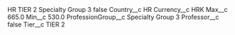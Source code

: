 <?xml version="1.0" encoding="UTF-8"?>
<CustomMetadata xmlns="http://soap.sforce.com/2006/04/metadata" xmlns:xsi="http://www.w3.org/2001/XMLSchema-instance" xmlns:xsd="http://www.w3.org/2001/XMLSchema">
    <label>HR TIER 2 Specialty Group 3</label>
    <protected>false</protected>
    <values>
        <field>Country__c</field>
        <value xsi:type="xsd:string">HR</value>
    </values>
    <values>
        <field>Currency__c</field>
        <value xsi:type="xsd:string">HRK</value>
    </values>
    <values>
        <field>Max__c</field>
        <value xsi:type="xsd:double">665.0</value>
    </values>
    <values>
        <field>Min__c</field>
        <value xsi:type="xsd:double">530.0</value>
    </values>
    <values>
        <field>ProfessionGroup__c</field>
        <value xsi:type="xsd:string">Specialty Group 3</value>
    </values>
    <values>
        <field>Professor__c</field>
        <value xsi:type="xsd:boolean">false</value>
    </values>
    <values>
        <field>Tier__c</field>
        <value xsi:type="xsd:string">TIER 2</value>
    </values>
</CustomMetadata>
